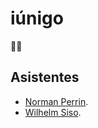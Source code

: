 # iúnigo

🙈🙉

## Asistentes

- [Norman Perrin](https://github.com/normanperrin).
- [Wilhelm Siso](https://github.com/wilcho-vnz).
